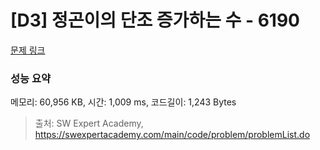 # [D3] 정곤이의 단조 증가하는 수 - 6190 

[문제 링크](https://swexpertacademy.com/main/code/problem/problemDetail.do?contestProbId=AWcPjEuKAFgDFAU4) 

### 성능 요약

메모리: 60,956 KB, 시간: 1,009 ms, 코드길이: 1,243 Bytes



> 출처: SW Expert Academy, https://swexpertacademy.com/main/code/problem/problemList.do